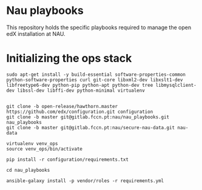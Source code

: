 Nau playbooks
=============

This repository holds the specific playbooks required to manage the open edX installation at NAU.


Initializing the ops stack
==========================

```
sudo apt-get install -y build-essential software-properties-common python-software-properties curl git-core libxml2-dev libxslt1-dev libfreetype6-dev python-pip python-apt python-dev tree libmysqlclient-dev libssl-dev libffi-dev python-minimal virtualenv


git clone -b open-release/hawthorn.master https://github.com/edx/configuration.git configuration
git clone -b master git@gitlab.fccn.pt:nau/nau_playbooks.git nau_playbooks
git clone -b master git@gitlab.fccn.pt:nau/secure-nau-data.git nau-data

virtualenv venv_ops
source venv_ops/bin/activate

pip install -r configuration/requirements.txt

cd nau_playbooks

ansible-galaxy install -p vendor/roles -r requirements.yml

```
